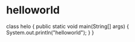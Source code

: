 # helloworld

class helo {
	public static void main(String[] args) {
	System.out.println("helloworld");
}
}